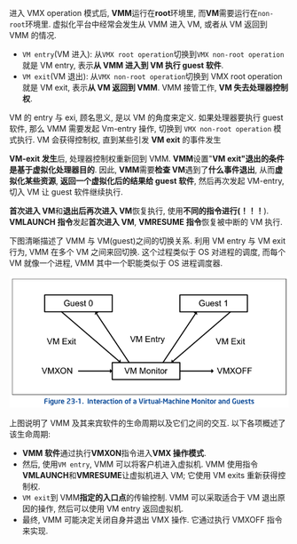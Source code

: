 
进入 VMX operation 模式后, **VMM**运行在**root**环境里, 而**VM**需要运行在`non-root`环境里. 虚拟化平台中经常会发生从 VMM 进入 VM, 或者从 VM 返回到 VMM 的情况.

- `VM entry`(VM 进入): 从`VMX root operation`切换到`VMX non-root operation`就是 VM entry, 表示**从 VMM 进入到 VM 执行 guest 软件**.
- `VM exit`(VM 退出): 从`VMX non-root operation`切换到 VMX root operation 就是 VM exit, 表示**从 VM 返回到 VMM**. VMM 接管工作, **VM 失去处理器控制权**.

VM 的 entry 与 exi, 顾名思义, 是以 VM 的角度来定义. 如果处理器要执行 guest 软件, 那么 VMM 需要发起 Vm-entry 操作, 切换到 `VMX non-root operation` 模式执行. VM 会获得控制权, 直到某些引发 **VM exit** 的事件发生

**VM\-exit 发生**后, 处理器控制权重新回到 VMM. **VMM**设置"**VM exit"退出的条件是基于虚拟化处理器目的**. 因此, **VMM**需要**检查 VM**遇到了**什么事件退出**, 从而**虚拟化某些资源**, **返回一个虚拟化后的结果给 guest 软件**, 然后再次发起 VM\-entry, 切入 VM 让 guest 软件继续执行.

**首次进入 VM**和**退出后再次进入 VM**恢复执行, 使用**不同的指令进行(！！！**). **VMLAUNCH 指令**发起**首次进入 VM**, **VMRESUME 指令**恢复被中断的 VM 执行.

下图清晰描述了 VMM 与 VM(guest)之间的切换关系. 利用 VM entry 与 VM exit 行为, VMM 在多个 VM 之间来回切换. 这个过程类似于 OS 对进程的调度, 而每个 VM 就像一个进程, VMM 其中一个职能类似于 OS 进程调度器.

![2020-11-26-22-40-48.png](./images/2020-11-26-22-40-48.png)

上图说明了 VMM 及其来宾软件的生命周期以及它们之间的交互.  以下各项概述了该生命周期:

* **VMM 软件**通过执行**VMXON**指令进入**VMX 操作模式**.
* 然后, 使用`VM entry`, VMM 可以将客户机进入虚拟机.  VMM 使用指令**VMLAUNCH**和**VMRESUME**让虚拟机进入 VM;  它使用 VM exits 重新获得控制权.
* `VM exit`到 VMM**指定的入口点**的传输控制.  VMM 可以采取适合于 VM 退出原因的操作, 然后可以使用 VM entry 返回虚拟机.
* 最终, VMM 可能决定关闭自身并退出 VMX 操作.  它通过执行 VMXOFF 指令来实现.
